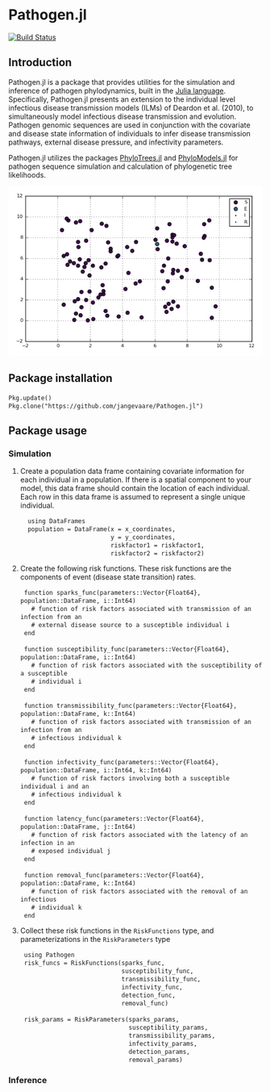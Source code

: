 # Pathogen.jl
[![Build Status](https://travis-ci.org/jangevaare/Pathogen.jl.svg?branch=master)](https://travis-ci.org/jangevaare/Pathogen.jl)

## Introduction

Pathogen.jl is a package that provides utilities for the simulation and inference of pathogen phylodynamics, built in the [Julia language](http://julialang.org). Specifically, Pathogen.jl presents an extension to the individual level infectious disease transmission models (ILMs) of Deardon et al. (2010), to simultaneously model infectious disease transmission and evolution. Pathogen genomic sequences are used in conjunction with the covariate and disease state information of individuals to infer disease transmission pathways, external disease pressure, and infectivity parameters.

Pathogen.jl utilizes the packages [PhyloTrees.jl](https://github.com/jangevaare/PhyloTrees.jl) and [PhyloModels.jl](https://github.com/jangevaare/PhyloModels.jl) for pathogen sequence simulation and calculation of phylogenetic tree likelihoods.


![Phylodynamic simulation](epianimation.gif?raw=true)


## Package installation


    Pkg.update()
    Pkg.clone("https://github.com/jangevaare/Pathogen.jl")



## Package usage

### Simulation

1. Create a population data frame containing covariate information for each individual in a population. If there is a spatial component to your model, this data frame should contain the location of each individual. Each row in this data frame is assumed to represent a single unique individual.

         using DataFrames
         population = DataFrame(x = x_coordinates,
                                y = y_coordinates,
                                riskfactor1 = riskfactor1,
                                riskfactor2 = riskfactor2)

2. Create the following risk functions. These risk functions are the components of event (disease state transition) rates.


        function sparks_func(parameters::Vector{Float64}, population::DataFrame, i::Int64)
          # function of risk factors associated with transmission of an infection from an
          # external disease source to a susceptible individual i
        end

        function susceptibility_func(parameters::Vector{Float64}, population::DataFrame, i::Int64)
          # function of risk factors associated with the susceptibility of a susceptible
          # individual i
        end

        function transmissibility_func(parameters::Vector{Float64}, population::DataFrame, k::Int64)
          # function of risk factors associated with transmission of an infection from an
          # infectious individual k
        end

        function infectivity_func(parameters::Vector{Float64}, population::DataFrame, i::Int64, k::Int64)
          # function of risk factors involving both a susceptible individual i and an
          # infectious individual k
        end

        function latency_func(parameters::Vector{Float64}, population::DataFrame, j::Int64)
          # function of risk factors associated with the latency of an infection in an
          # exposed individual j
        end

        function removal_func(parameters::Vector{Float64}, population::DataFrame, k::Int64)
          # function of risk factors associated with the removal of an infectious
          # individual k
        end


3. Collect these risk functions in the `RiskFunctions` type, and parameterizations in the `RiskParameters` type

        using Pathogen
        risk_funcs = RiskFunctions(sparks_func,
                                   susceptibility_func,
                                   transmissibility_func,
                                   infectivity_func,
                                   detection_func,
                                   removal_func)

        risk_params = RiskParameters(sparks_params,
                                     susceptibility_params,
                                     transmissibility_params,
                                     infectivity_params,
                                     detection_params,
                                     removal_params)

### Inference
